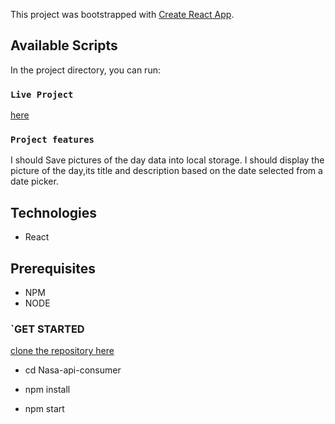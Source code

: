 This project was bootstrapped with [Create React App](https://github.com/facebook/create-react-app).

## Available Scripts

In the project directory, you can run:

### `Live Project`

[here](https://nasa-api-consume.herokuapp.com/)

### `Project features`

I should Save pictures of the day data into local storage.
I should display the picture of the day,its title and description based on the date selected from a date picker.

## Technologies

- React

## Prerequisites

- NPM
- NODE

### `GET STARTED

[clone the repository here](https://github.com/nshutijonathan/Nasa-api-consumer)

- cd Nasa-api-consumer

- npm install

- npm start
